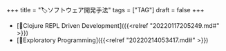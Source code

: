 +++
title = "🏷ソフトウェア開発手法"
tags = ["TAG"]
draft = false
+++

-   [📝Clojure REPL Driven Development]({{<relref "20220117205249.md#" >}})
-   [📝Exploratory Programming]({{<relref "20220214053417.md#" >}})

